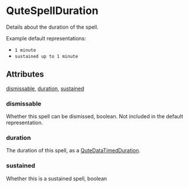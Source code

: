 # QuteSpellDuration

Details about the duration of the spell.

Example default representations:

- `1 minute`
- `sustained up to 1 minute`

## Attributes

[dismissable](#dismissable), [duration](#duration), [sustained](#sustained)


### dismissable

Whether this spell can be dismissed, boolean. Not included in the default representation.

### duration

The duration of this spell, as a [QuteDataTimedDuration](../QuteDataTimedDuration/README.md).

### sustained

Whether this is a sustained spell, boolean
